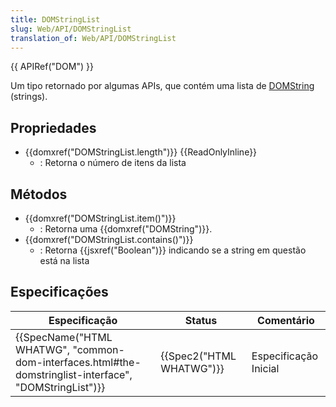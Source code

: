 ```yaml
---
title: DOMStringList
slug: Web/API/DOMStringList
translation_of: Web/API/DOMStringList
---
```

{{ APIRef("DOM") }}

Um tipo retornado por algumas APIs, que contém uma lista de [DOMString](/En/DOM/DOMString "En/DOM/DOMString") (strings).

## Propriedades

- {{domxref("DOMStringList.length")}} {{ReadOnlyInline}}
  - : Retorna o número de itens da lista

## Métodos

- {{domxref("DOMStringList.item()")}}
  - : Retorna uma {{domxref("DOMString")}}.
- {{domxref("DOMStringList.contains()")}}
  - : Retorna {{jsxref("Boolean")}} indicando se a string em questão está na lista

## Especificações

| Especificação                                                                                                                            | Status                           | Comentário            |
| ---------------------------------------------------------------------------------------------------------------------------------------- | -------------------------------- | --------------------- |
| {{SpecName("HTML WHATWG", "common-dom-interfaces.html#the-domstringlist-interface", "DOMStringList")}} | {{Spec2("HTML WHATWG")}} | Especificação Inicial |
